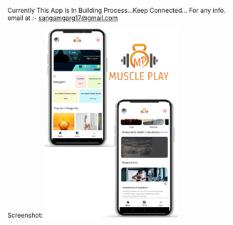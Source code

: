 Currently This App Is In Building Process...Keep Connected...
For any info. email at :- sangamgarg17@gmail.com

Screenshot:
<img src="https://github.com/SangamGarg/SangamGarg/blob/main/muscleplay.png" width="300" alt="MusclePlay">
